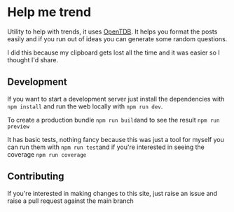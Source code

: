 
# Help me trend

Utility to help with trends, it uses [OpenTDB](https://opentdb.com/]). It helps you format the posts easily and if you run out of ideas you can generate some random questions.

I did this because my clipboard gets lost all the time and it was easier so I thought I'd share.

## Development
If you want to start a development server just install the dependencies with `npm install` and run the web locally with `npm run dev`.

To create a production bundle `npm run build`and to see the result `npm run preview`

It has basic tests, nothing fancy because this was just a tool for myself you can run them with `npm run test`and if you're interested in seeing the coverage `npm run coverage`

## Contributing
If you're interested in making changes to this site, just raise an issue and raise a pull request against the main branch
